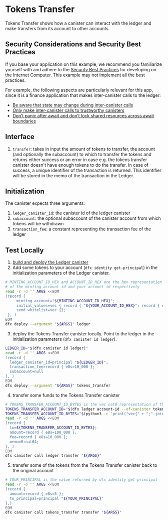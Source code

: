 # Tokens Transfer

Tokens Transfer shows how a canister can interact with the ledger and make transfers from its account
to other accounts.

## Security Considerations and Security Best Practices

If you base your application on this example, we recommend you familiarize yourself with and adhere to the [Security Best Practices](https://internetcomputer.org/docs/current/references/security/) for developing on the Internet Computer. This example may not implement all the best practices.

For example, the following aspects are particularly relevant for this app, since it is a finance application that makes inter-canister calls to the ledger:
* [Be aware that state may change during inter-canister calls](https://internetcomputer.org/docs/current/references/security/rust-canister-development-security-best-practices#be-aware-that-state-may-change-during-inter-canister-calls)
* [Only make inter-canister calls to trustworthy canisters](https://internetcomputer.org/docs/current/references/security/rust-canister-development-security-best-practices#only-make-inter-canister-calls-to-trustworthy-canisters)
* [Don’t panic after await and don’t lock shared resources across await boundaries](https://internetcomputer.org/docs/current/references/security/rust-canister-development-security-best-practices#dont-panic-after-await-and-dont-lock-shared-resources-across-await-boundaries)

## Interface

1. `transfer`: takes in input the amount of tokens to transfer, the account (and optionally the subaccount) to which to transfer the tokens and returns either success or an error in case e.g. the tokens transfer canister doesn't have enough tokens to do the transfer. In case of success, a unique identifier of the transaction is returned. This identifier will be stored in the memo of the transaction in the Ledger.


## Initialization

The canister expects three arguments:
1. `ledger_canister_id`: the canister id of the ledger canister
2. `subaccount`: the optional subaccount of the canister account from which tokens will be withdrawn
3. `transaction_fee`: a constant representing the transaction fee of the ledger


## Test Locally

1. [build and deploy the Ledger canister](https://github.com/dfinity/ic/tree/master/rs/rosetta-api/ledger_canister#deploying-locally)
2. Add some tokens to your account (`dfx identity get-principal`) in the initialization parameters of the Ledger canister.
```bash
# MINTING_ACCOUNT_ID_HEX and ACCOUNT_ID_HEX are the hex representation
# of the minting account id and your account id respectively
read -r -d '' ARGS <<EOM
(record {
     minting_account="${MINTING_ACCOUNT_ID_HEX}";
     initial_values=vec { record { "${YOUR_ACCOUNT_ID_HEX}"; record { e8s=10_000_000_000 } }; };
     send_whitelist=vec {};
 }, )
EOM
dfx deploy --argument "${ARGS}" ledger
```
3. deploy the Tokens Transfer canister locally. Point to the ledger in the initialization parameters (`dfx canister id ledger`).
```bash
LEDGER_ID="$(dfx canister id ledger)"
read -r -d '' ARGS <<EOM
(record {
  ledger_canister_id=principal "${LEDGER_ID}";
  transaction_fee=record { e8s=10_000 };
  subaccount=null
}, )
EOM
dfx deploy --argument "${ARGS}" tokens_transfer
```
4. transfer some funds to the Tokens Transfer canister
```bash
# TOKENS_TRANSFER_ACCOUNT_ID_BYTES is the vec nat8 representation of the tokens transfer canister
TOKENS_TRANSFER_ACCOUNT_ID="$(dfx ledger account-id --of-canister tokens_transfer)"
TOKENS_TRANSFER_ACCOUNT_ID_BYTES="$(python3 -c 'print("vec{" + ";".join([str(b) for b in bytes.fromhex("'$TOKENS_TRANSFER_ACCOUNT_ID'")]) + "}")')" 
read -r -d '' ARGS <<EOM
(record {
  to=${TOKENS_TRANSFER_ACCOUNT_ID_BYTES};
  amount=record { e8s=100_000 };
  fee=record { e8s=10_000 };
  memo=0:nat64;
}, )
EOM
dfx canister call ledger transfer "${ARGS}"
```
5. transfer some of the tokens from the Tokens Transfer canister back to the original account
```bash
# YOUR_PRINCIPAL is the value returned by dfx identity get-principal
read -r -d '' ARGS <<EOM
(record {
  amount=record { e8s=5 };
  to_principal=principal "${YOUR_PRINCIPAL}"
},)
EOM
dfx canister call tokens_transfer transfer "${ARGS}"
```
